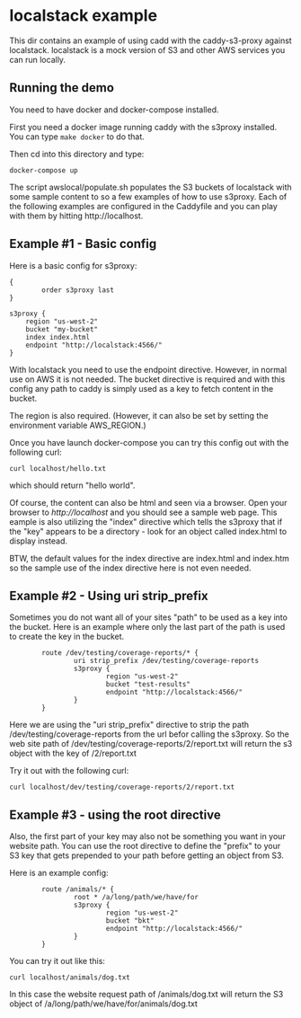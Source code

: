 
# localstack example

This dir contains an example of using cadd with the caddy-s3-proxy against localstack.  localstack is a mock version of S3 and other AWS services you can run locally.


## Running the demo

You need to have docker and docker-compose installed.

First you need a docker image running caddy with the s3proxy installed.
You can type ```make docker``` to do that.

Then cd into this directory and type:
```
docker-compose up
```

The script awslocal/populate.sh populates the S3 buckets of localstack
with some sample content to so a few examples of how to use s3proxy.
Each of the following examples are configured in the Caddyfile and 
you can play with them by hitting http://localhost.  

## Example #1 - Basic config

Here is a basic config for s3proxy:
```
{
        order s3proxy last
}

s3proxy {
	region "us-west-2"
	bucket "my-bucket"
	index index.html
	endpoint "http://localstack:4566/"
}
```

With localstack you need to use the endpoint directive.  However, in
normal use on AWS it is not needed.  The bucket directive is required
and with this config any path to caddy is simply used as a key to
fetch content in the bucket.

The region is also required.  (However, it can also be set by setting
the environment variable AWS_REGION.)

Once you have launch docker-compose you can try this config out with the following curl:
```
curl localhost/hello.txt
```
which should return "hello world".


Of course, the content can also be html and seen via a browser.  Open your
browser to *http://localhost* and you should see a sample web page.  This
eample is also utilizing the "index" directive which tells the s3proxy
that if the "key" appears to be a directory - look for an object called
index.html to display instead.

BTW, the default values for the index directive are index.html and index.htm
so the sample use of the index directive here is not even needed.

## Example #2 - Using uri strip_prefix 

Sometimes you do not want all of your sites "path" to be used as a
key into the bucket.  Here is an example where only the last part of
the path is used to create the key in the bucket.  
```
        route /dev/testing/coverage-reports/* {
                uri strip_prefix /dev/testing/coverage-reports
                s3proxy {
                        region "us-west-2"
                        bucket "test-results"
                        endpoint "http://localstack:4566/"
                }
        }
```
Here we are using the "uri strip_prefix" directive to strip the path 
/dev/testing/coverage-reports from the url befor calling the s3proxy.
So the web site path of /dev/testing/coverage-reports/2/report.txt will 
return the s3 object with the key of /2/report.txt

Try it out with the following curl:
```
curl localhost/dev/testing/coverage-reports/2/report.txt
```

## Example #3 - using the root directive

Also, the first part of your key may also not be something you want in
your website path.  You can use the root directive to define the "prefix"
to your S3 key that gets prepended to your path before getting an object
from S3.

Here is an example config:
```
        route /animals/* {
                root * /a/long/path/we/have/for
                s3proxy {
                        region "us-west-2"
                        bucket "bkt"
                        endpoint "http://localstack:4566/"
                }
        }
```

You can try it out like this:
```
curl localhost/animals/dog.txt
```

In this case the website request path of /animals/dog.txt
will return the S3 object of /a/long/path/we/have/for/animals/dog.txt

